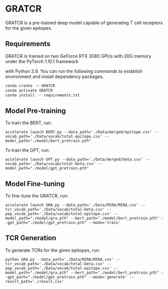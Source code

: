 # GRATCR

GRATCR is a pre-trained deep model capable of generating T cell receptors for the given epitopes.

## Requirements

GRATCR is trained on two GeForce RTX 3080 GPUs with 20G memory under the PyTorch 1.10.1 framework 

with Python 3.9. You can run the following commands to establish environment and install dependency packages.

```bash
conda create -n GRATCR
conda activate GRATCR
conda install -r requirements.txt
```

## Model Pre-training

To train the BERT, run:

```commandline
accelerate launch BERT.py --data_path='./Data/merged/epitope.csv' --vocab_path='./Data/vocab/total-epitope.csv' --model_path="./model/bert_pretrain.pth" 
```
To train the GPT, run:

```commandline
accelerate launch GPT.py --data_path='./Data/merged/beta.csv' --vocab_path='./Data/vocab/total-beta.csv' --model_path="./model/gpt_pretrain.pth"
```

## Model Fine-tuning

To fine-tune the GRATCR, run:

```commandline
accelerate launch GRA.py --data_path='./Data/MIRA/MIRA.csv' --tcr_vocab_path='./Data/vocab/total-beta.csv' --pep_vocab_path='./Data/vocab/total-epitope.csv' --model_path="./model/gra.pth" --bert_path="./model/bert_pretrain.pth" --gpt_path="./model/gpt_pretrain.pth" --mode='train'
```

## TCR Generation

To generate TCRs for the given epitopes, run:

```commandline
python GRA.py --data_path='./Data/MIRA/MIRA.csv' --tcr_vocab_path='./Data/vocab/total-beta.csv' --pep_vocab_path='./Data/vocab/total-epitope.csv' --model_path="./model/gra.pth" --bert_path="./model/bert_pretrain.pth" --gpt_path="./model/gpt_pretrain.pth" --mode='generate' --result_path='./result.csv'
```









